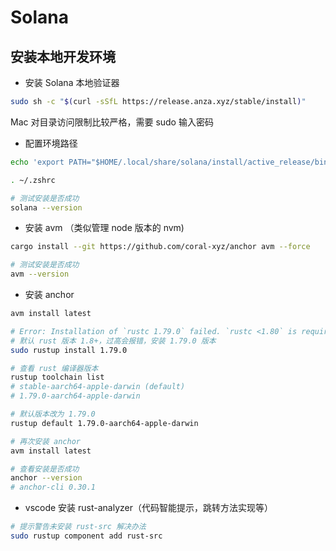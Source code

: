 # Solana

## 安装本地开发环境

- 安装 Solana 本地验证器
```zsh 
sudo sh -c "$(curl -sSfL https://release.anza.xyz/stable/install)"
```
Mac 对目录访问限制比较严格，需要 sudo 输入密码

- 配置环境路径
```zsh
echo 'export PATH="$HOME/.local/share/solana/install/active_release/bin:$PATH"' >> ~/.zshrc

. ~/.zshrc

# 测试安装是否成功
solana --version
```

- 安装 avm （类似管理 node 版本的 nvm)
```zsh
cargo install --git https://github.com/coral-xyz/anchor avm --force

# 测试安装是否成功
avm --version
```
- 安装 anchor
```zsh
avm install latest

# Error: Installation of `rustc 1.79.0` failed. `rustc <1.80` is required to install Anchor v0.30.1 from source
# 默认 rust 版本 1.8+，过高会报错，安装 1.79.0 版本
sudo rustup install 1.79.0

# 查看 rust 编译器版本
rustup toolchain list
# stable-aarch64-apple-darwin (default)
# 1.79.0-aarch64-apple-darwin

# 默认版本改为 1.79.0
rustup default 1.79.0-aarch64-apple-darwin

# 再次安装 anchor
avm install latest

# 查看安装是否成功
anchor --version
# anchor-cli 0.30.1
```

- vscode 安装 rust-analyzer（代码智能提示，跳转方法实现等）
```zsh
# 提示警告未安装 rust-src 解决办法
sudo rustup component add rust-src
```